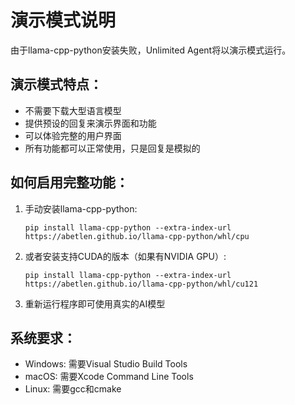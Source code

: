 
# 演示模式说明

由于llama-cpp-python安装失败，Unlimited Agent将以演示模式运行。

## 演示模式特点：
- 不需要下载大型语言模型
- 提供预设的回复来演示界面和功能
- 可以体验完整的用户界面
- 所有功能都可以正常使用，只是回复是模拟的

## 如何启用完整功能：
1. 手动安装llama-cpp-python:
   ```
   pip install llama-cpp-python --extra-index-url https://abetlen.github.io/llama-cpp-python/whl/cpu
   ```

2. 或者安装支持CUDA的版本（如果有NVIDIA GPU）:
   ```
   pip install llama-cpp-python --extra-index-url https://abetlen.github.io/llama-cpp-python/whl/cu121
   ```

3. 重新运行程序即可使用真实的AI模型

## 系统要求：
- Windows: 需要Visual Studio Build Tools
- macOS: 需要Xcode Command Line Tools
- Linux: 需要gcc和cmake
